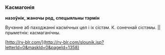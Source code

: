 ### Касмагонія
**назоўнік, жаночы род, спецыяльны тэрмін**

Вучэнне аб паходжанні касмічных цел і іх сістэм. К. сонечнай сістэмы. || прыметнік: касмаганічны.

<a rel="author">[http://rv-blr.com/](http://rv-blr.com/slounik.jsp?letterId=0&maskId=0&pageId=1358)</a>
